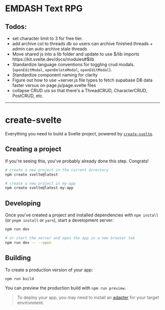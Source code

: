 # EMDASH Text RPG 

## Todos:
 
- set character limit to 3 for free tier. 
- add archive col to threads db so users can archive finished threads + admin can auto archive stale threads
- Move shared js into a lib folder and update to use $/lib imports  https://kit.svelte.dev/docs/modules#$lib
- Standardize language conventions for toggling crud modals. (`openEditModal`, `openDeleteModal`, `openEditModal`).
- Standardize component naming for clarity 
- Figure out how to use +server.js file types to fetch supabase DB data faster versus on page.js/page.svelte files
- collapse CRUD uis so that there's a  ThreadCRUD, CharacterCRUD, PostCRUD, etc. 






----------------


# create-svelte

Everything you need to build a Svelte project, powered by [`create-svelte`](https://github.com/sveltejs/kit/tree/master/packages/create-svelte).

## Creating a project

If you're seeing this, you've probably already done this step. Congrats!

```bash
# create a new project in the current directory
npm create svelte@latest

# create a new project in my-app
npm create svelte@latest my-app
```

## Developing

Once you've created a project and installed dependencies with `npm install` (or `pnpm install` or `yarn`), start a development server:

```bash
npm run dev

# or start the server and open the app in a new browser tab
npm run dev -- --open
```

## Building

To create a production version of your app:

```bash
npm run build
```

You can preview the production build with `npm run preview`.

> To deploy your app, you may need to install an [adapter](https://kit.svelte.dev/docs/adapters) for your target environment.
